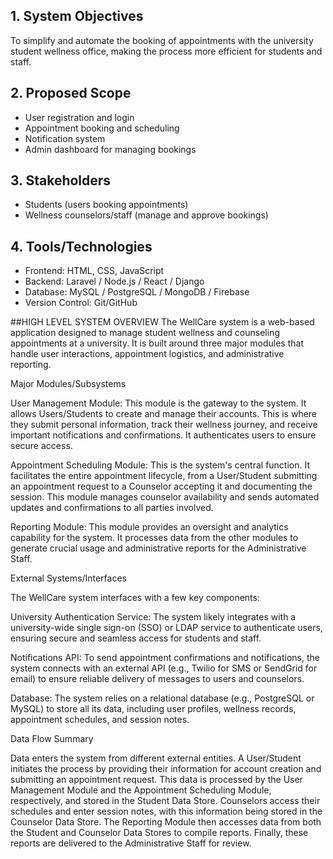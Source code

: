 ## 1. System Objectives
To simplify and automate the booking of appointments with the university student wellness office, making the process more efficient for students and staff.

## 2. Proposed Scope
- User registration and login
- Appointment booking and scheduling
- Notification system
- Admin dashboard for managing bookings

## 3. Stakeholders
- Students (users booking appointments)
- Wellness counselors/staff (manage and approve bookings)

## 4. Tools/Technologies
- Frontend: HTML, CSS, JavaScript
- Backend: Laravel / Node.js / React / Django
- Database: MySQL / PostgreSQL / MongoDB / Firebase
- Version Control: Git/GitHub


##HIGH LEVEL SYSTEM OVERVIEW
The WellCare system is a web-based application designed to manage student wellness and counseling appointments at a university. It is built around three major modules that handle user interactions, appointment logistics, and administrative reporting.

Major Modules/Subsystems

User Management Module: This module is the gateway to the system. It allows Users/Students to create and manage their accounts. This is where they submit personal information, track their wellness journey, and receive important notifications and confirmations. It authenticates users to ensure secure access.

Appointment Scheduling Module: This is the system's central function. It facilitates the entire appointment lifecycle, from a User/Student submitting an appointment request to a Counselor accepting it and documenting the session. This module manages counselor availability and sends automated updates and confirmations to all parties involved.

Reporting Module: This module provides an oversight and analytics capability for the system. It processes data from the other modules to generate crucial usage and administrative reports for the Administrative Staff.

External Systems/Interfaces

The WellCare system interfaces with a few key components:

University Authentication Service: The system likely integrates with a university-wide single sign-on (SSO) or LDAP service to authenticate users, ensuring secure and seamless access for students and staff.

Notifications API: To send appointment confirmations and notifications, the system connects with an external API (e.g., Twilio for SMS or SendGrid for email) to ensure reliable delivery of messages to users and counselors.

Database: The system relies on a relational database (e.g., PostgreSQL or MySQL) to store all its data, including user profiles, wellness records, appointment schedules, and session notes.

Data Flow Summary

Data enters the system from different external entities. A User/Student initiates the process by providing their information for account creation and submitting an appointment request. This data is processed by the User Management Module and the Appointment Scheduling Module, respectively, and stored in the Student Data Store. Counselors access their schedules and enter session notes, with this information being stored in the Counselor Data Store. The Reporting Module then accesses data from both the Student and Counselor Data Stores to compile reports. Finally, these reports are delivered to the Administrative Staff for review.